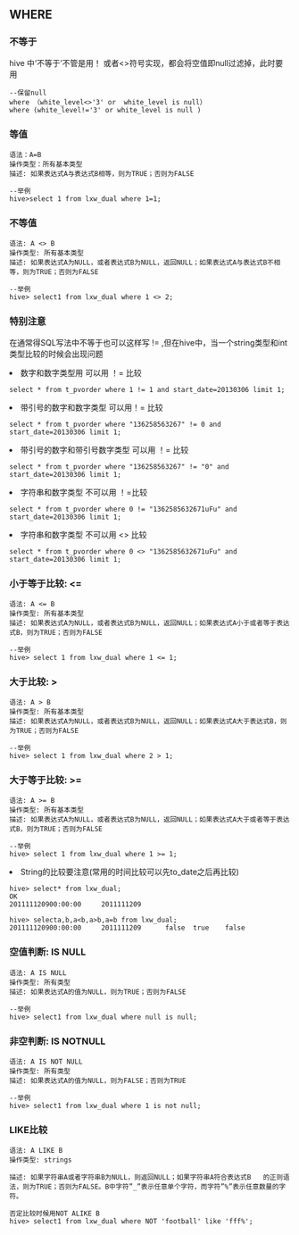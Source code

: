 
## WHERE

### 不等于

hive 中‘不等于’不管是用！ 或者<>符号实现，都会将空值即null过滤掉，此时要用

```
--保留null
where （white_level<>'3' or  white_level is null） 
where (white_level!='3' or white_level is null ) 
```

### 等值

```
语法：A=B
操作类型：所有基本类型
描述: 如果表达式A与表达式B相等，则为TRUE；否则为FALSE

--举例
hive>select 1 from lxw_dual where 1=1;
```

### 不等值

```
语法: A <> B
操作类型: 所有基本类型
描述: 如果表达式A为NULL，或者表达式B为NULL，返回NULL；如果表达式A与表达式B不相等，则为TRUE；否则为FALSE

--举例
hive> select1 from lxw_dual where 1 <> 2;
```

### 特别注意
在通常得SQL写法中不等于也可以这样写 != ,但在hive中，当一个string类型和int类型比较的时候会出现问题

<li>数字和数字类型用 可以用 ！= 比较
  
```
select * from t_pvorder where 1 != 1 and start_date=20130306 limit 1;                     
```

<li>带引号的数字和数字类型 可以用！= 比较
  
```
select * from t_pvorder where "136258563267" != 0 and start_date=20130306 limit 1;      
```

<li>带引号的数字和带引号数字类型 可以用 ！= 比较
  
```
select * from t_pvorder where "136258563267" != "0" and start_date=20130306 limit 1;                   
```

<li>字符串和数字类型 不可以用 ！=比较
  
```
select * from t_pvorder where 0 != "1362585632671uFu" and start_date=20130306 limit 1; 
```

<li>字符串和数字类型 不可以用 <> 比较
  
```
select * from t_pvorder where 0 <> "1362585632671uFu" and start_date=20130306 limit 1;  
```

### 小于等于比较: <=
  
```
语法: A <= B
操作类型: 所有基本类型
描述: 如果表达式A为NULL，或者表达式B为NULL，返回NULL；如果表达式A小于或者等于表达式B，则为TRUE；否则为FALSE

--举例
hive> select 1 from lxw_dual where 1 <= 1;
```

### 大于比较: >
  
```
语法: A > B
操作类型: 所有基本类型
描述: 如果表达式A为NULL，或者表达式B为NULL，返回NULL；如果表达式A大于表达式B，则为TRUE；否则为FALSE

--举例
hive> select 1 from lxw_dual where 2 > 1;
```


### 大于等于比较: >=
  
```
语法: A >= B
操作类型: 所有基本类型
描述: 如果表达式A为NULL，或者表达式B为NULL，返回NULL；如果表达式A大于或者等于表达式B，则为TRUE；否则为FALSE

--举例
hive> select 1 from lxw_dual where 1 >= 1;
```

<li>String的比较要注意(常用的时间比较可以先to_date之后再比较)

```
hive> select* from lxw_dual;
OK
201111120900:00:00     2011111209

hive> selecta,b,a<b,a>b,a=b from lxw_dual;
201111120900:00:00     2011111209      false  true    false
```

### 空值判断: IS NULL
  
```
语法: A IS NULL
操作类型: 所有类型
描述: 如果表达式A的值为NULL，则为TRUE；否则为FALSE

--举例
hive> select1 from lxw_dual where null is null;
```

### 非空判断: IS NOTNULL
  
```
语法: A IS NOT NULL
操作类型: 所有类型
描述: 如果表达式A的值为NULL，则为FALSE；否则为TRUE

--举例
hive> select1 from lxw_dual where 1 is not null;
```

### LIKE比较
  
```
语法: A LIKE B
操作类型: strings

描述: 如果字符串A或者字符串B为NULL，则返回NULL；如果字符串A符合表达式B   的正则语法，则为TRUE；否则为FALSE。B中字符”_”表示任意单个字符，而字符”%”表示任意数量的字符。

否定比较时候用NOT ALIKE B
hive> select1 from lxw_dual where NOT 'football' like 'fff%';
```

### 
  
```


```

### 
  
```


```
